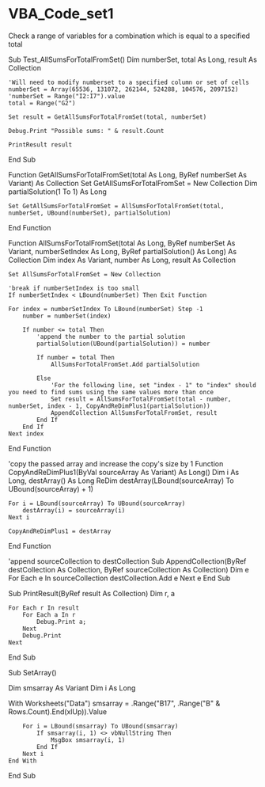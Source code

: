 # VBA_Code_set1
Check a range of variables for a combination which is equal to a specified total

Sub Test_AllSumsForTotalFromSet()
    Dim numberSet, total As Long, result As Collection

    'Will need to modify numberset to a specified column or set of cells
    numberSet = Array(65536, 131072, 262144, 524288, 104576, 2097152)
    'numberSet = Range("I2:I7").value
    total = Range("G2")

    Set result = GetAllSumsForTotalFromSet(total, numberSet)

    Debug.Print "Possible sums: " & result.Count

    PrintResult result
End Sub

Function GetAllSumsForTotalFromSet(total As Long, ByRef numberSet As Variant) As Collection
    Set GetAllSumsForTotalFromSet = New Collection
    Dim partialSolution(1 To 1) As Long

    Set GetAllSumsForTotalFromSet = AllSumsForTotalFromSet(total, numberSet, UBound(numberSet), partialSolution)
End Function

Function AllSumsForTotalFromSet(total As Long, ByRef numberSet As Variant, numberSetIndex As Long, ByRef partialSolution() As Long) As Collection
    Dim index As Variant, number As Long, result As Collection

    Set AllSumsForTotalFromSet = New Collection

    'break if numberSetIndex is too small
    If numberSetIndex < LBound(numberSet) Then Exit Function

    For index = numberSetIndex To LBound(numberSet) Step -1
        number = numberSet(index)

        If number <= total Then
            'append the number to the partial solution
            partialSolution(UBound(partialSolution)) = number

            If number = total Then
                AllSumsForTotalFromSet.Add partialSolution

            Else
                'For the following line, set "index - 1" to "index" should you need to find sums using the same values more than once
                Set result = AllSumsForTotalFromSet(total - number, numberSet, index - 1, CopyAndReDimPlus1(partialSolution))
                AppendCollection AllSumsForTotalFromSet, result
            End If
        End If
    Next index
End Function



'copy the passed array and increase the copy's size by 1
Function CopyAndReDimPlus1(ByVal sourceArray As Variant) As Long()
    Dim i As Long, destArray() As Long
    ReDim destArray(LBound(sourceArray) To UBound(sourceArray) + 1)

    For i = LBound(sourceArray) To UBound(sourceArray)
        destArray(i) = sourceArray(i)
    Next i

    CopyAndReDimPlus1 = destArray
End Function

'append sourceCollection to destCollection
Sub AppendCollection(ByRef destCollection As Collection, ByRef sourceCollection As Collection)
    Dim e
    For Each e In sourceCollection
        destCollection.Add e
    Next e
End Sub

Sub PrintResult(ByRef result As Collection)
    Dim r, a

    For Each r In result
        For Each a In r
            Debug.Print a;
        Next
        Debug.Print
    Next
End Sub

Sub SetArray()

Dim smsarray As Variant
Dim i As Long
        
With Worksheets("Data")
    smsarray = .Range("B17", .Range("B" & Rows.Count).End(xlUp)).Value

        
        For i = LBound(smsarray) To UBound(smsarray)
            If smsarray(i, 1) <> vbNullString Then
                MsgBox smsarray(i, 1)
            End If
        Next i
    End With
    
    
End Sub
